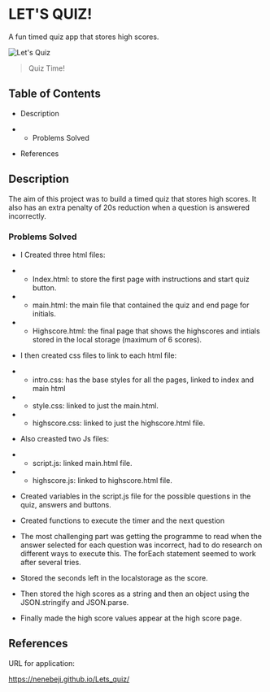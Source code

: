 # LET'S QUIZ!

A fun timed quiz app that stores high scores.

![Let's Quiz](https://user-images.githubusercontent.com/105363883/181396347-ebceae9a-4e61-4d3a-b56a-7ea66e601cf8.gif)

> Quiz Time!

## Table of Contents

* Description

* * Problems Solved

* References


## Description
The aim of this project was to build a timed quiz that stores high scores. It also has an extra penalty of 20s reduction when a question is answered incorrectly.

### Problems Solved

* I Created three html files:
* * Index.html: to store the first page with instructions and start quiz button.
* * main.html: the main file that contained the quiz and end page for initials.
* * Highscore.html: the final page that shows the highscores and intials stored in the local storage (maximum of 6 scores).

* I then created css files to link to each html file:
* * intro.css: has the base styles for all the pages, linked to index and main html
* * style.css: linked to just the main.html.
* * highscore.css: linked to just the highscore.html file.

* Also creasted two Js files:
* * script.js: linked main.html file.
* * highscore.js: linked to highscore.html file.

* Created variables in the script.js file for the possible questions in the quiz, answers and buttons.

*  Created functions to execute the timer and the next question

*  The most challenging part was getting the programme to read when the answer selected for each question was incorrect, had to do research on different ways to execute this. The forEach statement seemed to work after several tries.

* Stored the seconds left in the localstorage as the score.

* Then stored the high scores as a string and then an object using the JSON.stringify and JSON.parse.

* Finally made the high score values appear at the high score page.

## References

URL for application:

https://nenebeji.github.io/Lets_quiz/







